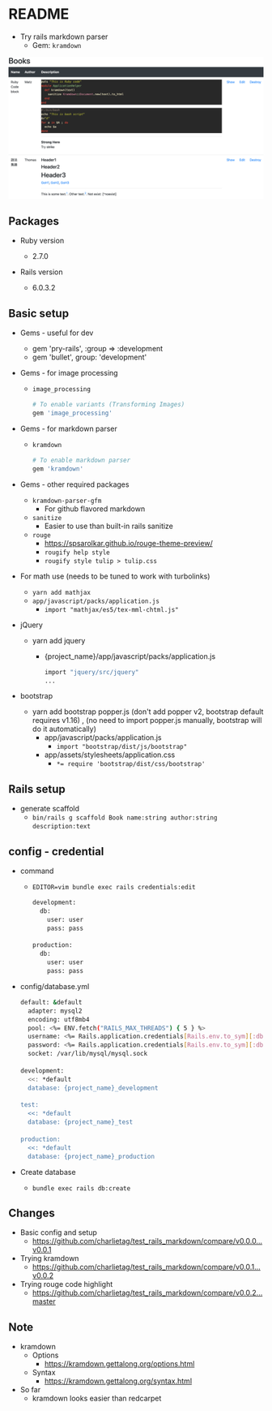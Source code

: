 # README
* Try rails markdown parser
  * Gem: `kramdown`

![kramdown-rouge-sample](/screenshots/kramdown_rouge_sample.png)

## Packages

* Ruby version
  * 2.7.0

* Rails version
  * 6.0.3.2

## Basic setup
* Gems - useful for dev
  * gem 'pry-rails', :group => :development
  * gem 'bullet', group: 'development'

* Gems - for image processing
  * `image_processing`

    ```bash
    # To enable variants (Transforming Images)
    gem 'image_processing'
    ```

* Gems - for markdown parser
  * `kramdown`

    ```bash
    # To enable markdown parser
    gem 'kramdown'
    ```

* Gems - other required packages
  * `kramdown-parser-gfm`
    * For github flavored markdown
  * `sanitize`
    * Easier to use than built-in rails sanitize
  * `rouge`
    * https://spsarolkar.github.io/rouge-theme-preview/
    * `rougify help style`
    * `rougify style tulip > tulip.css`

* For math use (needs to be tuned to work with turbolinks)
  * `yarn add mathjax`
  * `app/javascript/packs/application.js`
    * `import "mathjax/es5/tex-mml-chtml.js"`

* jQuery
  * yarn add jquery
    * {project_name}/app/javascript/packs/application.js

      ```bash
      import "jquery/src/jquery"
      ...
      ```

* bootstrap
  * yarn add bootstrap popper.js (don't add popper v2, bootstrap default requires v1.16) , (no need to import popper.js manually, bootstrap will do it automatically)
    * app/javascript/packs/application.js
      * `import "bootstrap/dist/js/bootstrap"`
    * app/assets/stylesheets/application.css
      * `*= require 'bootstrap/dist/css/bootstrap'`

## Rails setup

* generate scaffold
  * `bin/rails g scaffold Book name:string author:string description:text`


## config - credential

* command
  * `EDITOR=vim bundle exec rails credentials:edit`

    ```bash
    development:
      db:
        user: user
        pass: pass

    production:
      db:
        user: user
        pass: pass
    ```

* config/database.yml

  ```bash
  default: &default
    adapter: mysql2
    encoding: utf8mb4
    pool: <%= ENV.fetch("RAILS_MAX_THREADS") { 5 } %>
    username: <%= Rails.application.credentials[Rails.env.to_sym][:db][:user] %>
    password: <%= Rails.application.credentials[Rails.env.to_sym][:db][:pass] %>
    socket: /var/lib/mysql/mysql.sock

  development:
    <<: *default
    database: {project_name}_development

  test:
    <<: *default
    database: {project_name}_test

  production:
    <<: *default
    database: {project_name}_production
  ```

* Create database
  * `bundle exec rails db:create`

## Changes
* Basic config and setup
  * https://github.com/charlietag/test_rails_markdown/compare/v0.0.0...v0.0.1
* Trying kramdown
  * https://github.com/charlietag/test_rails_markdown/compare/v0.0.1...v0.0.2
* Trying rouge code highlight
  * https://github.com/charlietag/test_rails_markdown/compare/v0.0.2...master


## Note
* kramdown
  * Options
    * https://kramdown.gettalong.org/options.html
  * Syntax
    * https://kramdown.gettalong.org/syntax.html
* So far
  * kramdown looks easier than redcarpet
